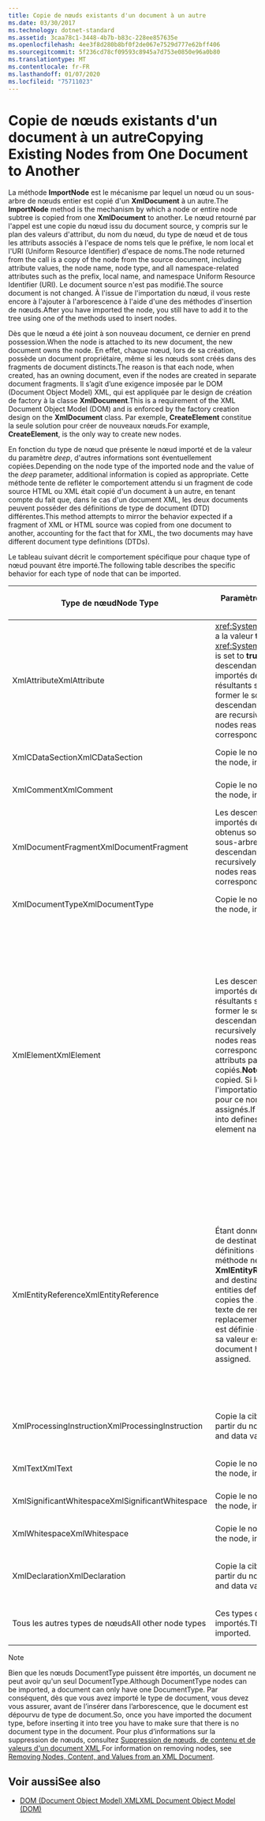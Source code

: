 ```yaml
---
title: Copie de nœuds existants d'un document à un autre
ms.date: 03/30/2017
ms.technology: dotnet-standard
ms.assetid: 3caa78c1-3448-4b7b-b83c-228ee857635e
ms.openlocfilehash: 4ee3f8d280b8bf0f2de067e7529d777e62bff406
ms.sourcegitcommit: 5f236cd78cf09593c8945a7d753e0850e96a0b80
ms.translationtype: MT
ms.contentlocale: fr-FR
ms.lasthandoff: 01/07/2020
ms.locfileid: "75711023"
---
```

# <a name="copying-existing-nodes-from-one-document-to-another"></a><span data-ttu-id="68ffc-102">Copie de nœuds existants d'un document à un autre</span><span class="sxs-lookup"><span data-stu-id="68ffc-102">Copying Existing Nodes from One Document to Another</span></span>
<span data-ttu-id="68ffc-103">La méthode **ImportNode** est le mécanisme par lequel un nœud ou un sous-arbre de nœuds entier est copié d'un **XmlDocument** à un autre.</span><span class="sxs-lookup"><span data-stu-id="68ffc-103">The **ImportNode** method is the mechanism by which a node or entire node subtree is copied from one **XmlDocument** to another.</span></span> <span data-ttu-id="68ffc-104">Le nœud retourné par l'appel est une copie du nœud issu du document source, y compris sur le plan des valeurs d'attribut, du nom du nœud, du type de nœud et de tous les attributs associés à l'espace de noms tels que le préfixe, le nom local et l'URI (Uniform Resource Identifier) d'espace de noms.</span><span class="sxs-lookup"><span data-stu-id="68ffc-104">The node returned from the call is a copy of the node from the source document, including attribute values, the node name, node type, and all namespace-related attributes such as the prefix, local name, and namespace Uniform Resource Identifier (URI).</span></span> <span data-ttu-id="68ffc-105">Le document source n'est pas modifié.</span><span class="sxs-lookup"><span data-stu-id="68ffc-105">The source document is not changed.</span></span> <span data-ttu-id="68ffc-106">À l'issue de l'importation du nœud, il vous reste encore à l'ajouter à l'arborescence à l'aide d'une des méthodes d'insertion de nœuds.</span><span class="sxs-lookup"><span data-stu-id="68ffc-106">After you have imported the node, you still have to add it to the tree using one of the methods used to insert nodes.</span></span>  
  
 <span data-ttu-id="68ffc-107">Dès que le nœud a été joint à son nouveau document, ce dernier en prend possession.</span><span class="sxs-lookup"><span data-stu-id="68ffc-107">When the node is attached to its new document, the new document owns the node.</span></span> <span data-ttu-id="68ffc-108">En effet, chaque nœud, lors de sa création, possède un document propriétaire, même si les nœuds sont créés dans des fragments de document distincts.</span><span class="sxs-lookup"><span data-stu-id="68ffc-108">The reason is that each node, when created, has an owning document, even if the nodes are created in separate document fragments.</span></span> <span data-ttu-id="68ffc-109">Il s’agit d’une exigence imposée par le DOM (Document Object Model) XML, qui est appliquée par le design de création de factory à la classe **XmlDocument**.</span><span class="sxs-lookup"><span data-stu-id="68ffc-109">This is a requirement of the XML Document Object Model (DOM) and is enforced by the factory creation design on the **XmlDocument** class.</span></span> <span data-ttu-id="68ffc-110">Par exemple, **CreateElement** constitue la seule solution pour créer de nouveaux nœuds.</span><span class="sxs-lookup"><span data-stu-id="68ffc-110">For example, **CreateElement**, is the only way to create new nodes.</span></span>  
  
 <span data-ttu-id="68ffc-111">En fonction du type de nœud que présente le nœud importé et de la valeur du paramètre *deep*, d'autres informations sont éventuellement copiées.</span><span class="sxs-lookup"><span data-stu-id="68ffc-111">Depending on the node type of the imported node and the value of the *deep* parameter, additional information is copied as appropriate.</span></span> <span data-ttu-id="68ffc-112">Cette méthode tente de refléter le comportement attendu si un fragment de code source HTML ou XML était copié d'un document à un autre, en tenant compte du fait que, dans le cas d'un document XML, les deux documents peuvent posséder des définitions de type de document (DTD) différentes.</span><span class="sxs-lookup"><span data-stu-id="68ffc-112">This method attempts to mirror the behavior expected if a fragment of XML or HTML source was copied from one document to another, accounting for the fact that for XML, the two documents may have different document type definitions (DTDs).</span></span>  
  
 <span data-ttu-id="68ffc-113">Le tableau suivant décrit le comportement spécifique pour chaque type of nœud pouvant être importé.</span><span class="sxs-lookup"><span data-stu-id="68ffc-113">The following table describes the specific behavior for each type of node that can be imported.</span></span>  
  
|<span data-ttu-id="68ffc-114">Type de nœud</span><span class="sxs-lookup"><span data-stu-id="68ffc-114">Node Type</span></span>|<span data-ttu-id="68ffc-115">Paramètre *deep* avec la valeur true</span><span class="sxs-lookup"><span data-stu-id="68ffc-115">*deep* parameter is true</span></span>|<span data-ttu-id="68ffc-116">Paramètre *deep* avec la valeur false</span><span class="sxs-lookup"><span data-stu-id="68ffc-116">*deep* parameter is false</span></span>|  
|---------------|------------------------------|-------------------------------|  
|<span data-ttu-id="68ffc-117">XmlAttribute</span><span class="sxs-lookup"><span data-stu-id="68ffc-117">XmlAttribute</span></span>|<span data-ttu-id="68ffc-118"><xref:System.Xml.XmlAttribute.Specified%2A> a la valeur **true** sur XmlAttribute.</span><span class="sxs-lookup"><span data-stu-id="68ffc-118">The <xref:System.Xml.XmlAttribute.Specified%2A> is set to **true** on the XmlAttribute.</span></span> <span data-ttu-id="68ffc-119">Les descendants du **XmlAttribute** source sont importés de façon récursive et les nœuds résultants sont assemblés à nouveau pour former le sous-arbre correspondant.</span><span class="sxs-lookup"><span data-stu-id="68ffc-119">The descendants of the source **XmlAttribute** are recursively imported and the resulting nodes reassembled to form the corresponding subtree.</span></span>|<span data-ttu-id="68ffc-120">Le paramètre *deep* ne s'applique pas aux nœuds **XmlAttribute**, parce qu'ils emportent toujours avec eux leurs nœuds enfants lorsqu'ils sont importés.</span><span class="sxs-lookup"><span data-stu-id="68ffc-120">The *deep* parameter does not apply to **XmlAttribute** nodes, because they always carry their child nodes with them when imported.</span></span>|  
|<span data-ttu-id="68ffc-121">XmlCDataSection</span><span class="sxs-lookup"><span data-stu-id="68ffc-121">XmlCDataSection</span></span>|<span data-ttu-id="68ffc-122">Copie le nœud avec ses données.</span><span class="sxs-lookup"><span data-stu-id="68ffc-122">Copies the node, including its data.</span></span>|<span data-ttu-id="68ffc-123">Copie le nœud avec ses données.</span><span class="sxs-lookup"><span data-stu-id="68ffc-123">Copies the node, including its data.</span></span>|  
|<span data-ttu-id="68ffc-124">XmlComment</span><span class="sxs-lookup"><span data-stu-id="68ffc-124">XmlComment</span></span>|<span data-ttu-id="68ffc-125">Copie le nœud avec ses données.</span><span class="sxs-lookup"><span data-stu-id="68ffc-125">Copies the node, including its data.</span></span>|<span data-ttu-id="68ffc-126">Copie le nœud avec ses données.</span><span class="sxs-lookup"><span data-stu-id="68ffc-126">Copies the node, including its data.</span></span>|  
|<span data-ttu-id="68ffc-127">XmlDocumentFragment</span><span class="sxs-lookup"><span data-stu-id="68ffc-127">XmlDocumentFragment</span></span>|<span data-ttu-id="68ffc-128">Les descendants du nœud source sont importés de manière récursive et les nœuds obtenus sont réassemblés pour former le sous-arbre correspondant.</span><span class="sxs-lookup"><span data-stu-id="68ffc-128">The descendants of the source node are recursively imported and the resulting nodes reassembled to form the corresponding subtree.</span></span>|<span data-ttu-id="68ffc-129">Un **XmlDocumentFragment** vide est créé.</span><span class="sxs-lookup"><span data-stu-id="68ffc-129">An empty **XmlDocumentFragment** is created.</span></span>|  
|<span data-ttu-id="68ffc-130">XmlDocumentType</span><span class="sxs-lookup"><span data-stu-id="68ffc-130">XmlDocumentType</span></span>|<span data-ttu-id="68ffc-131">Copie le nœud avec ses données.\*</span><span class="sxs-lookup"><span data-stu-id="68ffc-131">Copies the node, including its data.\*</span></span>|<span data-ttu-id="68ffc-132">Copie le nœud avec ses données.\*</span><span class="sxs-lookup"><span data-stu-id="68ffc-132">Copies the node, including its data.\*</span></span>|  
|<span data-ttu-id="68ffc-133">XmlElement</span><span class="sxs-lookup"><span data-stu-id="68ffc-133">XmlElement</span></span>|<span data-ttu-id="68ffc-134">Les descendants de l'élément source sont importés de façon récursive et les nœuds résultants sont assemblés à nouveau pour former le sous-arbre correspondant.</span><span class="sxs-lookup"><span data-stu-id="68ffc-134">The descendants of the source element are recursively imported and the resulting nodes reassembled to form the corresponding subtree.</span></span> <span data-ttu-id="68ffc-135">**Remarque :** les attributs par défaut ne sont pas copiés.</span><span class="sxs-lookup"><span data-stu-id="68ffc-135">**Note:**  Default attributes are not copied.</span></span> <span data-ttu-id="68ffc-136">Si le document destinataire de l'importation définit des attributs par défaut pour ce nom d'élément, ces attributs sont assignés.</span><span class="sxs-lookup"><span data-stu-id="68ffc-136">If the document being imported into defines default attributes for this element name, those are assigned.</span></span>|<span data-ttu-id="68ffc-137">Les nœuds d'attribut spécifiés de l'élément source sont importés et les nœuds **XmlAttribute** générés sont joints au nouvel élément.</span><span class="sxs-lookup"><span data-stu-id="68ffc-137">Specified attribute nodes of the source element are imported, and the generated **XmlAttribute** nodes are attached to the new element.</span></span> <span data-ttu-id="68ffc-138">Les nœuds descendants ne sont pas copiés.</span><span class="sxs-lookup"><span data-stu-id="68ffc-138">The descendant nodes are not copied.</span></span> <span data-ttu-id="68ffc-139">**Remarque :** les attributs par défaut ne sont pas copiés.</span><span class="sxs-lookup"><span data-stu-id="68ffc-139">**Note:**  Default attributes are not copied.</span></span> <span data-ttu-id="68ffc-140">Si le document destinataire de l'importation définit des attributs par défaut pour ce nom d'élément, ces attributs sont assignés.</span><span class="sxs-lookup"><span data-stu-id="68ffc-140">If the document being imported into defines default attributes for this element name, those are assigned.</span></span>|  
|<span data-ttu-id="68ffc-141">XmlEntityReference</span><span class="sxs-lookup"><span data-stu-id="68ffc-141">XmlEntityReference</span></span>|<span data-ttu-id="68ffc-142">Étant donné que les documents source et de destination peuvent comporter des définitions différentes des entités, cette méthode ne copie que le nœud **XmlEntityReference**.</span><span class="sxs-lookup"><span data-stu-id="68ffc-142">Because the source and destination documents could have the entities defined differently, this method only copies the **XmlEntityReference** node.</span></span> <span data-ttu-id="68ffc-143">Le texte de remplacement n'est pas inclus.</span><span class="sxs-lookup"><span data-stu-id="68ffc-143">The replacement text is not included.</span></span> <span data-ttu-id="68ffc-144">Si l'entité est définie dans le document de destination, sa valeur est assignée.</span><span class="sxs-lookup"><span data-stu-id="68ffc-144">If the destination document has the entity defined, its value is assigned.</span></span>|<span data-ttu-id="68ffc-145">Étant donné que les documents source et de destination peuvent comporter des définitions différentes des entités, cette méthode ne copie que le nœud **XmlEntityReference**.</span><span class="sxs-lookup"><span data-stu-id="68ffc-145">Because the source and destination documents could have the entities defined differently, this method only copies the **XmlEntityReference** node.</span></span> <span data-ttu-id="68ffc-146">Le texte de remplacement n'est pas inclus.</span><span class="sxs-lookup"><span data-stu-id="68ffc-146">The replacement text is not included.</span></span> <span data-ttu-id="68ffc-147">Si l'entité est définie dans le document de destination, sa valeur est assignée.</span><span class="sxs-lookup"><span data-stu-id="68ffc-147">If the destination document has the entity defined, its value is assigned.</span></span>|  
|<span data-ttu-id="68ffc-148">XmlProcessingInstruction</span><span class="sxs-lookup"><span data-stu-id="68ffc-148">XmlProcessingInstruction</span></span>|<span data-ttu-id="68ffc-149">Copie la cible et la valeur de données à partir du nœud importé.</span><span class="sxs-lookup"><span data-stu-id="68ffc-149">Copies the target and data value from the imported node.</span></span>|<span data-ttu-id="68ffc-150">Copie la cible et la valeur de données à partir du nœud importé.</span><span class="sxs-lookup"><span data-stu-id="68ffc-150">Copies the target and data value from the imported node.</span></span>|  
|<span data-ttu-id="68ffc-151">XmlText</span><span class="sxs-lookup"><span data-stu-id="68ffc-151">XmlText</span></span>|<span data-ttu-id="68ffc-152">Copie le nœud avec ses données.</span><span class="sxs-lookup"><span data-stu-id="68ffc-152">Copies the node, including its data.</span></span>|<span data-ttu-id="68ffc-153">Copie le nœud avec ses données.</span><span class="sxs-lookup"><span data-stu-id="68ffc-153">Copies the node, including its data.</span></span>|  
|<span data-ttu-id="68ffc-154">XmlSignificantWhitespace</span><span class="sxs-lookup"><span data-stu-id="68ffc-154">XmlSignificantWhitespace</span></span>|<span data-ttu-id="68ffc-155">Copie le nœud avec ses données.</span><span class="sxs-lookup"><span data-stu-id="68ffc-155">Copies the node, including its data.</span></span>|<span data-ttu-id="68ffc-156">Copie le nœud avec ses données.</span><span class="sxs-lookup"><span data-stu-id="68ffc-156">Copies the node, including its data.</span></span>|  
|<span data-ttu-id="68ffc-157">XmlWhitespace</span><span class="sxs-lookup"><span data-stu-id="68ffc-157">XmlWhitespace</span></span>|<span data-ttu-id="68ffc-158">Copie le nœud avec ses données.</span><span class="sxs-lookup"><span data-stu-id="68ffc-158">Copies the node, including its data.</span></span>|<span data-ttu-id="68ffc-159">Copie le nœud avec ses données.</span><span class="sxs-lookup"><span data-stu-id="68ffc-159">Copies the node, including its data.</span></span>|  
|<span data-ttu-id="68ffc-160">XmlDeclaration</span><span class="sxs-lookup"><span data-stu-id="68ffc-160">XmlDeclaration</span></span>|<span data-ttu-id="68ffc-161">Copie la cible et la valeur de données à partir du nœud importé.</span><span class="sxs-lookup"><span data-stu-id="68ffc-161">Copies the target and data value from the imported node.</span></span>|<span data-ttu-id="68ffc-162">Copie la cible et la valeur de données à partir du nœud importé.</span><span class="sxs-lookup"><span data-stu-id="68ffc-162">Copies the target and data value from the imported node.</span></span>|  
|<span data-ttu-id="68ffc-163">Tous les autres types de nœuds</span><span class="sxs-lookup"><span data-stu-id="68ffc-163">All other node types</span></span>|<span data-ttu-id="68ffc-164">Ces types de nœuds ne peuvent pas être importés.</span><span class="sxs-lookup"><span data-stu-id="68ffc-164">These node types cannot be imported.</span></span>|<span data-ttu-id="68ffc-165">Ces types de nœuds ne peuvent pas être importés.</span><span class="sxs-lookup"><span data-stu-id="68ffc-165">These node types cannot be imported.</span></span>|  
  
> [!NOTE]
> <span data-ttu-id="68ffc-166">Bien que les nœuds DocumentType puissent être importés, un document ne peut avoir qu'un seul DocumentType.</span><span class="sxs-lookup"><span data-stu-id="68ffc-166">Although DocumentType nodes can be imported, a document can only have one DocumentType.</span></span> <span data-ttu-id="68ffc-167">Par conséquent, dès que vous avez importé le type de document, vous devez vous assurer, avant de l’insérer dans l’arborescence, que le document est dépourvu de type de document.</span><span class="sxs-lookup"><span data-stu-id="68ffc-167">So, once you have imported the document type, before inserting it into tree you have to make sure that there is no document type in the document.</span></span> <span data-ttu-id="68ffc-168">Pour plus d’informations sur la suppression de nœuds, consultez [Suppression de nœuds, de contenu et de valeurs d'un document XML](../../../../docs/standard/data/xml/removing-nodes-content-and-values-from-an-xml-document.md).</span><span class="sxs-lookup"><span data-stu-id="68ffc-168">For information on removing nodes, see [Removing Nodes, Content, and Values from an XML Document](../../../../docs/standard/data/xml/removing-nodes-content-and-values-from-an-xml-document.md).</span></span>  
  
## <a name="see-also"></a><span data-ttu-id="68ffc-169">Voir aussi</span><span class="sxs-lookup"><span data-stu-id="68ffc-169">See also</span></span>

- [<span data-ttu-id="68ffc-170">DOM (Document Object Model) XML</span><span class="sxs-lookup"><span data-stu-id="68ffc-170">XML Document Object Model (DOM)</span></span>](../../../../docs/standard/data/xml/xml-document-object-model-dom.md)
